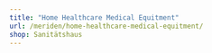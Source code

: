 ```yaml
---
title: "Home Healthcare Medical Equitment"
url: /meriden/home-healthcare-medical-equitment/
shop: Sanitätshaus
---
```

